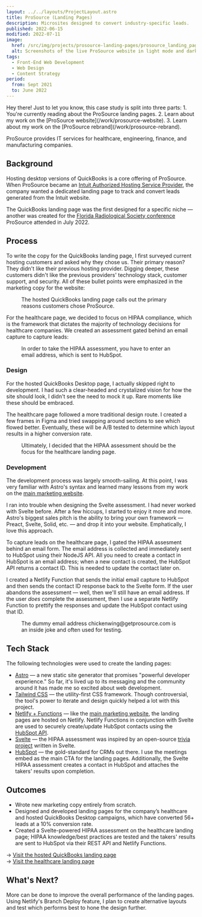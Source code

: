 ```yaml
---
layout: ../../layouts/ProjectLayout.astro
title: ProSource (Landing Pages)
description: Microsites designed to convert industry-specific leads.
published: 2022-06-15
modified: 2022-07-11
image:
  href: /src/img/projects/prosource-landing-pages/prosource_landing_page_cover.png
  alt: Screenshots of the live ProSource website in light mode and dark mode color schemes.
tags: 
  - Front-End Web Development
  - Web Design
  - Content Strategy
period:
  from: Sept 2021
  to: June 2022
---
```


<div class="callout">
  Hey there! Just to let you know, this case study is split into three parts:
  1. You're currently reading about the ProSource landing pages.
  2. Learn about my work on the [ProSource website](/work/prosource-website).
  3. Learn about my work on the [ProSource rebrand](/work/prosource-rebrand).
</div>

ProSource provides IT services for healthcare, engineering, finance, and manufacturing companies.

## Background

Hosting desktop versions of QuickBooks is a core offering of ProSource. When ProSource became an [Intuit Authorized Hosting Service Provider](https://quickbooks.intuit.com/learn-support/en-us/help-article/product-setup/hosting-providers-authorized-intuit/L3RAbICtq_US_en_US), the company wanted a dedicated landing page to track and convert leads generated from the Intuit website.

The QuickBooks landing page was the first designed for a specific niche — another was created for the [Florida Radiological Society conference](https://www.flrad.org/2022-annual-meeting-frs-frbma/) ProSource attended in July 2022.

## Process

To write the copy for the QuickBooks landing page, I first surveyed current hosting customers and asked why they chose us. Their primary reason? They didn't like their previous hosting provider. Digging deeper, these customers didn't like the previous providers' technology stack, customer support, and security. All of these bullet points were emphasized in the marketing copy for the website:

<Figure
  image={{
    href: "/src/img/projects/prosource-landing-pages/landing_pages_features.png",
    alt: "A screenshot of the features overview for ProSource's hosting service. The top bullet points are: enterprise features, modern cloud delivery, secure user access, data integrity, stress-free experience, and exceptional support."
  }}
>
  The hosted QuickBooks landing page calls out the primary reasons customers chose ProSource.
</Figure>

For the healthcare page, we decided to focus on HIPAA compliance, which is the framework that dictates the majority of technology decisions for healthcare companies. We created an assessment gated behind an email capture to capture leads:

<Figure
  image={{
    href: "/src/img/projects/prosource-landing-pages/landing_pages_assessment.png",
    alt: "A screenshot of the gated HIPAA assessment module on the ProSource healthcare landing page."
  }}
>
  In order to take the HIPAA assessment, you have to enter an email address, which is sent to HubSpot.
</Figure>

### Design

For the hosted QuickBooks Desktop page, I actually skipped right to development. I had such a clear-headed and crystalized vision for how the site should look, I didn't see the need to mock it up. Rare moments like these should be embraced.

The healthcare page followed a more traditional design route. I created a few frames in Figma and tried swapping around sections to see which flowed better. Eventually, these will be A/B tested to determine which layout results in a higher conversion rate.

<Figure
  image={{
    href: "/src/img/projects/prosource-landing-pages/landing_pages_wireframe.png",
    alt: "A mockup of the healthcare landing page designed in Figma."
  }}
>
  Ultimately, I decided that the HIPAA assessment should be the focus for the healthcare landing page.
</Figure>

### Development

The development process was largely smooth-sailing. At this point, I was very familiar with Astro's syntax and learned many lessons from my work on the [main marketing website](/work/prosource-website).

I ran into trouble when designing the Svelte assessment. I had never worked with Svelte before. After a few hiccups, I started to enjoy it more and more. Astro's biggest sales pitch is the ability to bring your own framework — Preact, Svelte, Solid, etc. — and drop it into your website. Emphatically, I love this approach.

To capture leads on the healthcare page, I gated the HIPAA assesment behind an email form. The email address is collected and immediately sent to HubSpot using their NodeJS API. All you need to create a contact in HubSpot is an email address; when a new contact is created, the HubSpot API returns a contact ID. This is needed to update the contact later on.

I created a Netlify Function that sends the initial email capture to HubSpot and then sends the contact ID response back to the Svelte form. If the user abandons the assessment — well, then we'll still have an email address. If the user *does* complete the assessment, then I use a separate Netlify Function to prettify the responses and update the HubSpot contact using that ID.

<Figure
  image={{
    href: "/src/img/projects/prosource-landing-pages/landing_pages_hubspot.png",
    alt: "A screenshot of contact properties for a test user in HubSpot. Underneath the message property are the nicely formatted HIPAA assessment responses."
  }}
>
  The dummy email address chickenwing@getprosource.com is an inside joke and often used for testing.
</Figure>

## Tech Stack

The following technologies were used to create the landing pages:

- [Astro](https://astro.build/) — a new static site generator that promises "powerful developer experience." So far, it's lived up to its messaging and the community around it has made me so excited about web development.
- [Tailwind CSS](https://tailwindcss.com/) — the utility-first CSS framework. Though controversial, the tool's power to iterate and design quickly helped a lot with this project.
- [Netlify + Functions](https://www.netlify.com/) — like the [main marketing website](/work/prosource-website), the landing pages are hosted on Netlify. Netlify Functions in conjunction with Svelte are used to securely create/update HubSpot contacts using the [HubSpot API](https://github.com/HubSpot/hubspot-api-nodejs).
- [Svelte](https://svelte.dev/) — the HIPAA assessment was inspired by an open-source [trivia project](https://github.com/manan30/svelte-trivia) written in Svelte.
- [HubSpot](hubspot.com/) — the gold-standard for CRMs out there. I use the meetings embed as the main CTA for the landing pages. Additionally, the Svelte HIPAA assessment creates a contact in HubSpot and attaches the takers' results upon completion.

## Outcomes

- Wrote new marketing copy entirely from scratch.
- Designed and developed landing pages for the company’s healthcare and hosted QuickBooks Desktop campaigns, which have converted 56+ leads at a 10% conversion rate.
- Created a Svelte-powered HIPAA assessment on the healthcare landing page; HIPAA knowledge/best practices are tested and the takers' results are sent to HubSpot via their REST API and Netlify Functions.

&rarr; [Visit the hosted QuickBooks landing page](https://info.getprosource.com/hosted-quickbooks/)<br/>
&rarr; [Visit the healthcare landing page](https://development--getprosourceinfo.netlify.app/orlando-healthcare/)

## What's Next?

More can be done to improve the overall performance of the landing pages. Using Netlify's Branch Deploy feature, I plan to create alternative layouts and test which performs best to hone the design further.
